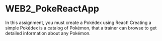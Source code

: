 # WEB2_PokeReactApp
In this assignment, you must create a Pokédex using React! Creating a simple Pokédex is a catalog of Pokémon, that a trainer can browse to get detailed information about any Pokémon.
